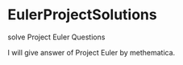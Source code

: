 # EulerProjectSolutions
solve Project Euler Questions


I will give answer of Project Euler by methematica. 
